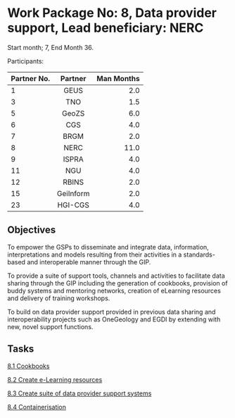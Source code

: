 # Work Package No: 8, Data provider support, Lead beneficiary: NERC

Start month; 7, End Month 36.

Participants:

| Partner No. | Partner | Man Months |
| ---------- | :-----: | --------: |
| 1 | GEUS | 2.0 |
| 3 | TNO | 1.5 |
| 5 | GeoZS | 6.0 |
| 6 | CGS | 4.0 |
| 7 | BRGM | 2.0 |
| 8 | NERC | 11.0 |
| 9 | ISPRA | 4.0 |
| 11 | NGU | 4.0 |
| 12 | RBINS | 2.0 |
| 15 | GeiInform | 2.0 |
| 23 | HGI-CGS | 4.0 |


## Objectives

To empower the GSPs to disseminate and integrate data, information, interpretations and models resulting from their activities in a standards-based and interoperable manner through the GIP.

To provide a suite of support tools, channels and activities to facilitate data sharing through the GIP including the generation of cookbooks, provision of buddy systems and mentoring networks, creation of eLearning resources and delivery of training workshops.

To build on data provider support provided in previous data sharing and interoperability projects such as OneGeology and EGDI by extending with new, novel support functions.

## Tasks

[8.1 Cookbooks](../Cookbooks.md)

[8.2 Create e-Learning resources](../blob/master/e-Learning.md)

[8.3 Create suite of data provider support systems](https://github.com/GeoEraGIP-WP8/Support)

[8.4 Containerisation](../blob/master/Containerisation.md)
